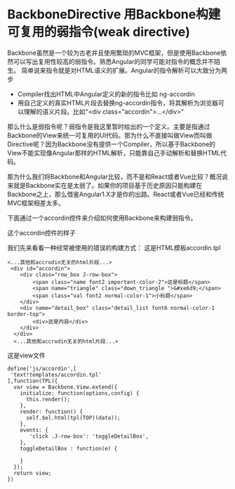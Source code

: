 # BackboneDirective 用Backbone构建可复用的弱指令(weak directive)

Backbone虽然是一个较为古老并且使用繁琐的MVC框架，但是使用Backbone依然可以写出复用性较高的弱指令。熟悉Angular的同学可能对指令的概念并不陌生。
简单说来指令就是对HTML语义的扩展。Angular的指令解析可以大致分为两步

* Compiler找出HTML中Angular定义的新的指令比如 ng-accordin
* 用自己定义的真实HTML片段去替换ng-accordin指令，将其解析为浏览器可以理解的语义片段。比如"\<div class="accordin"\>...\</div\>"

那么什么是弱指令呢？弱指令是我这里暂时给出的一个定义。主要是指通过Backbone的View来统一可复用的UI代码。那为什么不直接叫做View而叫做Directive呢？因为Backbone没有提供一个Compiler，所以基于Backbone的View不能实现像Angular那样的HTML解析，只能靠自己手动解析和替换HTML代码。

那为什么我们将Backbone和Angular比较，而不是和React或者Vue比较？概况说来就是Backbone实在是太弱了。如果你的项目基于历史原因只能构建在Backbone之上，那么借鉴Angular1.X才是你的出路。React或者Vue已经和传统MVC框架相差太多。

下面通过一个accordin控件来介绍如何使用Backbone来构建弱指令。

这个accordin控件的样子

我们先来看看一种经常被使用的错误的构建方式：
这是HTML模板accordin.tpl
```
<...其他和accrodin无关的html片段...>
 <div id="accordin">
    <div class="row_box J-row-box">
        <span class="name font2 important-color-2">这是标题</span>
        <span name="triangle" class="down_triangle ">&#xe6d9;</span>
        <span class="val font2 normal-color-1">小标题</span>
    </div>
    <div name="detail_box" class="detail_list font6 normal-color-1 border-top">
        <div>这是内容</div>        
    </div>
  </div>
  <...其他和accrodin无关的html片段...>
```
这是view文件
```
define('js/accordin',[
 'text!templates/accordin.tpl'
],function(TPL){
  var view = Backbone.View.extend({
    initialize: function(options,config) {
      this.render();
    },
    render: function() {
      self.$el.html(tpl(TOP)(data));
    },
    events: {
       'click .J-row-box': 'toggleDetailBox',
    },
    toggleDetailBox : function(e) {
      
    }
  });
  return view;
})
```
